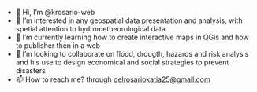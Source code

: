 - 👋 Hi, I’m @krosario-web
- 👀 I’m interested in any geospatial data presentation and analysis, with spetial attention to hydrometheorological data
- 🌱 I’m currently learning how to create interactive maps in QGis and how to publisher then in a web
- 💞️ I’m looking to collaborate on flood, drougth, hazards and risk analysis and his use to design economical and social strategies to prevent disasters
- 📫 How to reach me? through delrosariokatia25@gmail.com
